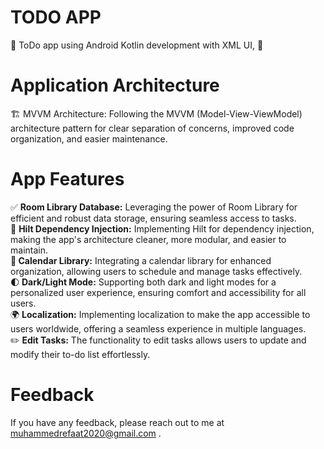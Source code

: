 # TODO APP

🚀 ToDo app using Android Kotlin development with XML UI, 🚀

# Application Architecture

🏗️ MVVM Architecture: Following the MVVM (Model-View-ViewModel) architecture pattern for clear separation of concerns, improved code organization, and easier maintenance.


# App Features
✅ <b> Room Library Database:</b> Leveraging the power of Room Library for efficient and robust data storage, ensuring seamless access to tasks.<br>
🔌 <b> Hilt Dependency Injection:</b> Implementing Hilt for dependency injection, making the app's architecture cleaner, more modular, and easier to maintain.<br>
📅<b> Calendar Library:</b> Integrating a calendar library for enhanced organization, allowing users to schedule and manage tasks effectively.<br>
🌓<b> Dark/Light Mode:</b> Supporting both dark and light modes for a personalized user experience, ensuring comfort and accessibility for all users.<br>
🌍 <b> Localization:</b> Implementing localization to make the app accessible to users worldwide, offering a seamless experience in multiple languages.<br>
✏️ <b> Edit Tasks:</b> The functionality to edit tasks allows users to update and modify their to-do list effortlessly.


# Feedback

If you have any feedback, please reach out to me at muhammedrefaat2020@gmail.com .
